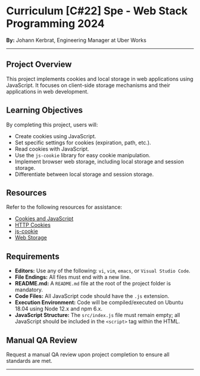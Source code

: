 # Curriculum [C#22] Spe - Web Stack Programming 2024


**By:** Johann Kerbrat, Engineering Manager at Uber Works  

---

## Project Overview

This project implements cookies and local storage in web applications using JavaScript. It focuses on client-side storage mechanisms and their applications in web development.

## Learning Objectives

By completing this project, users will:

* Create cookies using JavaScript.
* Set specific settings for cookies (expiration, path, etc.).
* Read cookies with JavaScript.
* Use the `js-cookie` library for easy cookie manipulation.
* Implement browser web storage, including local storage and session storage.
* Differentiate between local storage and session storage.

## Resources

Refer to the following resources for assistance:

* [Cookies and JavaScript](https://developer.mozilla.org/en-US/docs/Web/JavaScript)
* [HTTP Cookies](https://developer.mozilla.org/en-US/docs/Web/HTTP/Cookies)
* [js-cookie](https://github.com/js-cookie/js-cookie)
* [Web Storage](https://developer.mozilla.org/en-US/docs/Web/API/Web_Storage_API)

## Requirements

* **Editors:** Use any of the following: `vi`, `vim`, `emacs`, or `Visual Studio Code`.
* **File Endings:** All files must end with a new line.
* **README.md:** A `README.md` file at the root of the project folder is mandatory.
* **Code Files:** All JavaScript code should have the `.js` extension.
* **Execution Environment:** Code will be compiled/executed on Ubuntu 18.04 using Node 12.x and npm 6.x.
* **JavaScript Structure:** The `src/index.js` file must remain empty; all JavaScript should be included in the `<script>` tag within the HTML.

## Manual QA Review

Request a manual QA review upon project completion to ensure all standards are met.

---